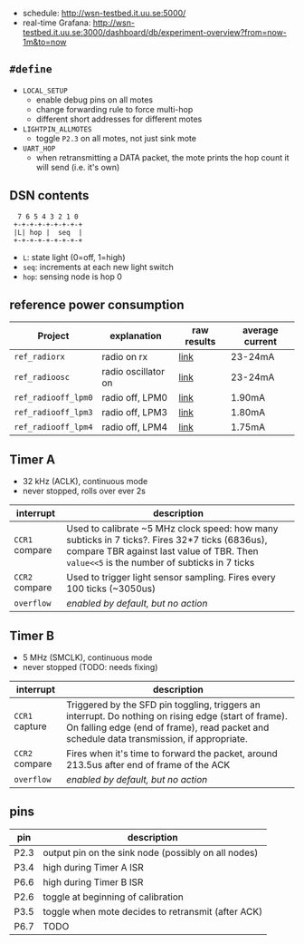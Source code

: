 * schedule: http://wsn-testbed.it.uu.se:5000/
* real-time Grafana: http://wsn-testbed.it.uu.se:3000/dashboard/db/experiment-overview?from=now-1m&to=now

## `#define`

* `LOCAL_SETUP`
    * enable debug pins on all motes
    * change forwarding rule to force multi-hop
    * different short addresses for different motes
* `LIGHTPIN_ALLMOTES`
    * toggle `P2.3` on all motes, not just sink mote
* `UART_HOP`
    * when retransmitting a DATA packet, the mote prints the hop count it will send (i.e. it's own)

## DSN contents

```
  7 6 5 4 3 2 1 0
 +-+-+-+-+-+-+-+-+
 |L| hop |  seq  |
 +-+-+-+-+-+-+-+-+
```

* `L`: state light (0=off, 1=high)
* `seq`: increments at each new light switch
* `hop`: sensing node is hop 0

## reference power consumption

| Project             | explanation         | raw results                                                                                                        | average current |
| ------------------- | ------------------- | ------------------------------------------------------------------------------------------------------------------ | --------------- |
| `ref_radiorx`       | radio on rx         | [link](http://wsn-testbed.it.uu.se:3000/dashboard/db/overview-of-the-20-nodes?from=1487256830000&to=1487256900000) |         23-24mA |
| `ref_radioosc`      | radio oscillator on | [link](http://wsn-testbed.it.uu.se:3000/dashboard/db/overview-of-the-20-nodes?from=1487256945000&to=1487257020000) |         23-24mA |
| `ref_radiooff_lpm0` | radio off, LPM0     | [link](http://wsn-testbed.it.uu.se:3000/dashboard/db/overview-of-the-20-nodes?from=1487256340000&to=1487256410000) |          1.90mA |
| `ref_radiooff_lpm3` | radio off, LPM3     | [link](http://wsn-testbed.it.uu.se:3000/dashboard/db/overview-of-the-20-nodes?from=1487256510000&to=1487256590000) |          1.80mA |
| `ref_radiooff_lpm4` | radio off, LPM4     | [link](http://wsn-testbed.it.uu.se:3000/dashboard/db/overview-of-the-20-nodes?from=1487256650000&to=1487256730000) |          1.75mA |

## Timer A

* 32 kHz (ACLK), continuous mode
* never stopped, rolls over ever 2s

| interrupt      | description |
|----------------|-------------|
| `CCR1` compare | Used to calibrate ~5 MHz clock speed: how many subticks in 7 ticks?. Fires 32*7 ticks (6836us), compare TBR against last value of TBR. Then `value<<5` is the number of subticks in 7 ticks |
| `CCR2` compare | Used to trigger light sensor sampling. Fires every 100 ticks (~3050us) |
| `overflow`     | _enabled by default, but no action_ |

## Timer B

* 5 MHz (SMCLK), continuous mode
* never stopped (TODO: needs fixing)

| interrupt        | description |
|------------------|-------------|
| `CCR1` capture   | Triggered by the SFD pin toggling, triggers an interrupt. Do nothing on rising edge (start of frame). On falling edge (end of frame), read packet and schedule data transmission, if appropriate. |
| `CCR2` compare   | Fires when it's time to forward the packet, around 213.5us after end of frame of the ACK |
| `overflow`       | _enabled by default, but no action_ |

## pins

| pin  | description |
|------|-------------|
| P2.3 | output pin on the sink node (possibly on all nodes) |
| P3.4 | high during Timer A ISR |
| P6.6 | high during Timer B ISR |
| P2.6 | toggle at beginning of calibration |
| P3.5 | toggle when mote decides to retransmit (after ACK) |
| P6.7 | TODO |

